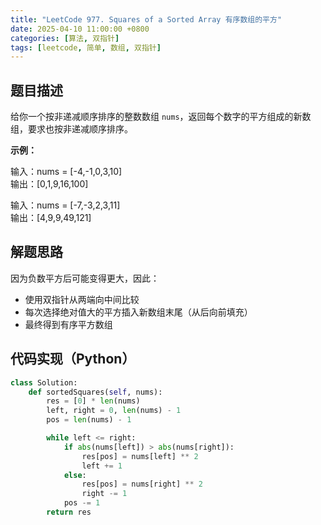 ```yaml
---
title: "LeetCode 977. Squares of a Sorted Array 有序数组的平方"
date: 2025-04-10 11:00:00 +0800
categories: [算法, 双指针]
tags: [leetcode, 简单, 数组, 双指针]
---
```


## 题目描述

给你一个按非递减顺序排序的整数数组 `nums`，返回每个数字的平方组成的新数组，要求也按非递减顺序排序。

**示例：**

输入：nums = [-4,-1,0,3,10]  
输出：[0,1,9,16,100]

输入：nums = [-7,-3,2,3,11]  
输出：[4,9,9,49,121]

## 解题思路

因为负数平方后可能变得更大，因此：

- 使用双指针从两端向中间比较
- 每次选择绝对值大的平方插入新数组末尾（从后向前填充）
- 最终得到有序平方数组

## 代码实现（Python）

```python
class Solution:
    def sortedSquares(self, nums):
        res = [0] * len(nums)
        left, right = 0, len(nums) - 1
        pos = len(nums) - 1

        while left <= right:
            if abs(nums[left]) > abs(nums[right]):
                res[pos] = nums[left] ** 2
                left += 1
            else:
                res[pos] = nums[right] ** 2
                right -= 1
            pos -= 1
        return res